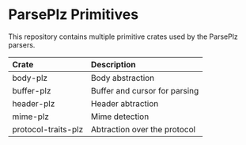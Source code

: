# ParsePlz Primitives

This repository contains multiple primitive crates used by the ParsePlz parsers.

Crate       | Description
:-----      | :-----
body-plz    | Body abstraction
buffer-plz  | Buffer and cursor for parsing
header-plz  | Header abtraction
mime-plz    | Mime detection
protocol-traits-plz | Abtraction over the protocol
